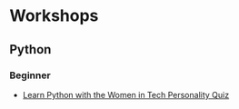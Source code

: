 # Workshops

## Python
### Beginner
- [Learn Python with the Women in Tech Personality Quiz](https://github.com/LocksleyLK/workshops/tree/main/personalityQuiz)
